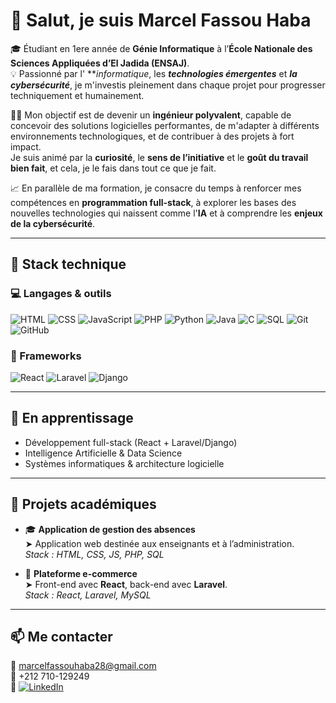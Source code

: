 # 👋 Salut, je suis Marcel Fassou Haba

🎓 Étudiant en 1ere année de **Génie Informatique** à l’**École Nationale des Sciences Appliquées d’El Jadida (ENSAJ)**.  
💡 Passionné par l' ***informatique*, les ***technologies émergentes*** et ***la cybersécurité***, je m'investis pleinement dans chaque projet pour progresser techniquement et humainement.

👨‍💻 Mon objectif est de devenir un **ingénieur polyvalent**, capable de concevoir des solutions logicielles performantes, de m'adapter à différents environnements technologiques, et de contribuer à des projets à fort impact.  
Je suis animé par la **curiosité**, le **sens de l’initiative** et le **goût du travail bien fait**, et cela, je le fais dans tout ce que je fait.

📈 En parallèle de ma formation, je consacre du temps à renforcer mes compétences en **programmation full-stack**, à explorer les bases des nouvelles technologies qui naissent comme l'**IA** et à comprendre les **enjeux de la cybersécurité**.

---

## 🔧 Stack technique

### 💻 Langages & outils
![HTML](https://img.shields.io/badge/HTML-E34F26?style=flat&logo=html5&logoColor=white)
![CSS](https://img.shields.io/badge/CSS-1572B6?style=flat&logo=css3&logoColor=white)
![JavaScript](https://img.shields.io/badge/JavaScript-F7DF1E?style=flat&logo=javascript&logoColor=black)
![PHP](https://img.shields.io/badge/PHP-777BB4?style=flat&logo=php&logoColor=white)
![Python](https://img.shields.io/badge/Python-3776AB?style=flat&logo=python&logoColor=white)
![Java](https://img.shields.io/badge/Java-007396?style=flat&logo=java&logoColor=white)
![C](https://img.shields.io/badge/C-00599C?style=flat&logo=c&logoColor=white)
![SQL](https://img.shields.io/badge/SQL-4479A1?style=flat&logo=postgresql&logoColor=white)
![Git](https://img.shields.io/badge/Git-F05032?style=flat&logo=git&logoColor=white)
![GitHub](https://img.shields.io/badge/GitHub-181717?style=flat&logo=github&logoColor=white)

### 🚀 Frameworks
![React](https://img.shields.io/badge/React-61DAFB?style=flat&logo=react&logoColor=black)
![Laravel](https://img.shields.io/badge/Laravel-F9322C?style=flat&logo=laravel&logoColor=white)
![Django](https://img.shields.io/badge/Django-092E20?style=flat&logo=django&logoColor=white)

---

## 📌 En apprentissage

- Développement full-stack (React + Laravel/Django)
- Intelligence Artificielle & Data Science
- Systèmes informatiques & architecture logicielle

---

## 🧠 Projets académiques

- 🎓 **Application de gestion des absences**  
  ➤ Application web destinée aux enseignants et à l’administration.  
  *Stack : HTML, CSS, JS, PHP, SQL*

- 🛒 **Plateforme e-commerce**  
  ➤ Front-end avec **React**, back-end avec **Laravel**.  
  *Stack : React, Laravel, MySQL*

---

## 📫 Me contacter

📧 marcelfassouhaba28@gmail.com  
📱 +212 710-129249  
🔗 [![LinkedIn](https://img.shields.io/badge/LinkedIn-blue?logo=linkedin&logoColor=white)](www.linkedin.com/in/marcel-fassou-haba-416313319)


